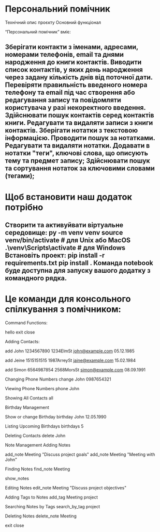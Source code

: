 # Персональний помічник
Технiчний опис проєкту Основний функцiонал

“Персональний помічник” вміє:

Зберігати контакти з іменами, адресами, номерами телефонів, email та днями народження до книги контактів.
Виводити список контактів, у яких день народження через задану кількість днів від поточної дати.
Перевіряти правильність введеного номера телефону та email під час створення або редагування запису та повідомляти користувача у разі некоректного введення.
Здійснювати пошук контактів серед контактів книги.
Редагувати та видаляти записи з книги контактів.
Зберігати нотатки з текстовою інформацією.
Проводити пошук за нотатками. Редагувати та видаляти нотатки.
Додавати в нотатки "теги", ключові слова, що описують тему та предмет запису;
Здійснювати пошук та сортування нотаток за ключовими словами (тегами);
---------------------------------------------------------------------------------------
# Щоб встановити наш додаток потрібно
Створити та активуйвати віртуальне середовище: py -m venv venv source venv/bin/activate # для Unix або MacOS .\venv\Scripts\activate # для Windows
Встановіть проект: pip install -r requirements.txt pip install .
Команда notebook буде доступна для запуску вашого додатку з командного рядка.
--------------------------------------------------------------------------------------
# Це команди для консольного спілкування з помічником:
Command Functions:

hello exit close

Adding Contacts:

add John 1234567890 1234ElmSt john@example.com 05.12.1985

add Jeine 1515151515 1987ArreySt jaine@example.com 15.02.1984

add Simon 6564987854 2568MorsSt simon@example.com 08.09.1991

Changing Phone Numbers change John 0987654321

Viewing Phone Numbers phone John

Showing All Contacts all

Birthday Management

Show or change Birthday birthday John 12.05.1990

Listing Upcoming Birthdays birthdays 5

Deleting Contacts delete John

Note Management Adding Notes

add_note Meeting "Discuss project goals" add_note Meeting "Meeting with John"

Finding Notes find_note Meeting

show_notes

Editing Notes edit_note Meeting "Discuss project objectives"

Adding Tags to Notes add_tag Meeting project

Searching Notes by Tags search_by_tag project

Deleting Notes delete_note Meeting

exit close